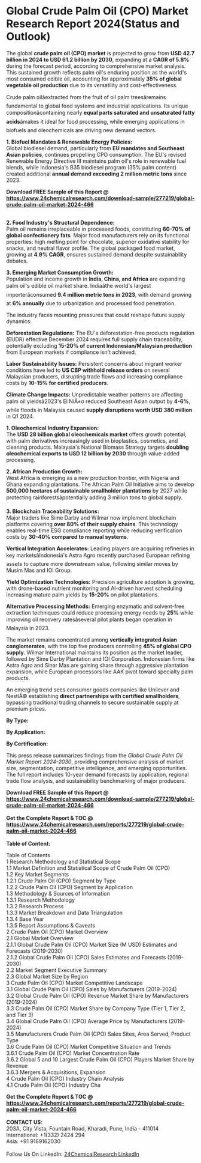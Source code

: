 <h1>Global Crude Palm Oil (CPO) Market Research Report 2024(Status and Outlook)</h1><p>The global <strong>crude palm oil (CPO) market</strong> is projected to grow from <strong>USD 42.7 billion in 2024 to USD 61.2 billion by 2030</strong>, expanding at a <strong>CAGR of 5.8%</strong> during the forecast period, according to comprehensive market analysis. This sustained growth reflects palm oil's enduring position as the world's most consumed edible oil, accounting for approximately <strong>35% of global vegetable oil production</strong> due to its versatility and cost-effectiveness.</p><p>Crude palm oilâextracted from the fruit of oil palm treesâremains fundamental to global food systems and industrial applications. Its unique compositionâcontaining nearly <strong>equal parts saturated and unsaturated fatty acids</strong>âmakes it ideal for food processing, while emerging applications in biofuels and oleochemicals are driving new demand vectors.</p><p><strong>1. Biofuel Mandates &amp; Renewable Energy Policies:</strong><br>
Global biodiesel demand, particularly from <strong>EU mandates and Southeast Asian policies</strong>, continues propelling CPO consumption. The EU's revised Renewable Energy Directive III maintains palm oil's role in renewable fuel blends, while Indonesia's B35 biodiesel program (35% palm content) created additional <strong>annual demand exceeding 2 million metric tons</strong> since 2023.</p><div><b>Download FREE Sample of this Report @ 
            <a href="https://www.24chemicalresearch.com/download-sample/277219/global-crude-palm-oil-market-2024-466">
            https://www.24chemicalresearch.com/download-sample/277219/global-crude-palm-oil-market-2024-466</a></b></div><br><p><strong>2. Food Industry's Structural Dependence:</strong><br>
Palm oil remains irreplaceable in processed foods, constituting <strong>60-70% of global confectionery fats</strong>. Major food manufacturers rely on its functional properties: high melting point for chocolate, superior oxidative stability for snacks, and neutral flavor profile. The global packaged food market, growing at <strong>4.9% CAGR</strong>, ensures sustained demand despite sustainability debates.</p><p><strong>3. Emerging Market Consumption Growth:</strong><br>
Population and income growth in <strong>India, China, and Africa</strong> are expanding palm oil's edible oil market share. Indiaâthe world's largest importerâconsumed <strong>9.4 million metric tons in 2023</strong>, with demand growing at <strong>6% annually</strong> due to urbanization and processed food penetration.</p><p>The industry faces mounting pressures that could reshape future supply dynamics:</p><p><strong>Deforestation Regulations:</strong> The EU's deforestation-free products regulation (EUDR) effective December 2024 requires full supply chain traceability, potentially excluding <strong>15-20% of current Indonesian/Malaysian production</strong> from European markets if compliance isn't achieved.</p><p><strong>Labor Sustainability Issues:</strong> Persistent concerns about migrant worker conditions have led to <strong>US CBP withhold release orders</strong> on several Malaysian producers, disrupting trade flows and increasing compliance costs by <strong>10-15% for certified producers</strong>.</p><p><strong>Climate Change Impacts:</strong> Unpredictable weather patterns are affecting palm oil yieldsâ2023's El NiÃ±o reduced Southeast Asian output by <strong>4-6%</strong>, while floods in Malaysia caused <strong>supply disruptions worth USD 380 million</strong> in Q1 2024.</p><p><strong>1. Oleochemical Industry Expansion:</strong><br>
The <strong>USD 28 billion global oleochemicals market</strong> offers growth potential, with palm derivatives increasingly used in bioplastics, cosmetics, and cleaning products. Malaysia's National Biomass Strategy targets <strong>doubling oleochemical exports to USD 12 billion by 2030</strong> through value-added processing.</p><p><strong>2. African Production Growth:</strong><br>
West Africa is emerging as a new production frontier, with Nigeria and Ghana expanding plantations. The African Palm Oil Initiative aims to develop <strong>500,000 hectares of sustainable smallholder plantations</strong> by 2027 while protecting rainforestsâpotentially adding 3 million tons to global supply.</p><p><strong>3. Blockchain Traceability Solutions:</strong><br>
Major traders like Sime Darby and Wilmar now implement blockchain platforms covering <strong>over 80% of their supply chains</strong>. This technology enables real-time ESG compliance reporting while reducing verification costs by <strong>30-40% compared to manual systems</strong>.</p><p><strong>Vertical Integration Accelerates:</strong> Leading players are acquiring refineries in key marketsâIndonesia's Astra Agro recently purchased European refining assets to capture more downstream value, following similar moves by Musim Mas and IOI Group.</p><p><strong>Yield Optimization Technologies:</strong> Precision agriculture adoption is growing, with drone-based nutrient monitoring and AI-driven harvest scheduling increasing mature palm yields by <strong>15-20%</strong> on pilot plantations.</p><p><strong>Alternative Processing Methods:</strong> Emerging enzymatic and solvent-free extraction techniques could reduce processing energy needs by <strong>25%</strong> while improving oil recovery ratesâseveral pilot plants began operation in Malaysia in 2023.</p><p>The market remains concentrated among <strong>vertically integrated Asian conglomerates</strong>, with the top five producers controlling <strong>45% of global CPO supply</strong>. Wilmar International maintains its position as the market leader, followed by Sime Darby Plantation and IOI Corporation. Indonesian firms like Astra Agro and Sinar Mas are gaining share through aggressive plantation expansion, while European processors like AAK pivot toward specialty palm products.</p><p>An emerging trend sees consumer goods companies like Unilever and NestlÃ© establishing <strong>direct partnerships with certified smallholders</strong>, bypassing traditional trading channels to secure sustainable supply at premium prices.</p><p><strong>By Type:</strong></p><p><strong>By Application:</strong></p><p><strong>By Certification:</strong></p><p>This press release summarizes findings from the <em>Global Crude Palm Oil Market Report 2024-2030</em>, providing comprehensive analysis of market size, segmentation, competitive intelligence, and emerging opportunities. The full report includes 10-year demand forecasts by application, regional trade flow analysis, and sustainability benchmarking of major producers.</p><div><b>Download FREE Sample of this Report @ 
            <a href="https://www.24chemicalresearch.com/download-sample/277219/global-crude-palm-oil-market-2024-466">
            https://www.24chemicalresearch.com/download-sample/277219/global-crude-palm-oil-market-2024-466</a></b></div><br><div><b>Get the Complete Report & TOC @ 
            <a href="https://www.24chemicalresearch.com/reports/277219/global-crude-palm-oil-market-2024-466">
            https://www.24chemicalresearch.com/reports/277219/global-crude-palm-oil-market-2024-466</a></b></div><br>
            <b>Table of Content:</b><p>Table of Contents<br />
1 Research Methodology and Statistical Scope<br />
1.1 Market Definition and Statistical Scope of Crude Palm Oil (CPO)<br />
1.2 Key Market Segments<br />
1.2.1 Crude Palm Oil (CPO) Segment by Type<br />
1.2.2 Crude Palm Oil (CPO) Segment by Application<br />
1.3 Methodology & Sources of Information<br />
1.3.1 Research Methodology<br />
1.3.2 Research Process<br />
1.3.3 Market Breakdown and Data Triangulation<br />
1.3.4 Base Year<br />
1.3.5 Report Assumptions & Caveats<br />
2 Crude Palm Oil (CPO) Market Overview<br />
2.1 Global Market Overview<br />
2.1.1 Global Crude Palm Oil (CPO) Market Size (M USD) Estimates and Forecasts (2019-2030)<br />
2.1.2 Global Crude Palm Oil (CPO) Sales Estimates and Forecasts (2019-2030)<br />
2.2 Market Segment Executive Summary<br />
2.3 Global Market Size by Region<br />
3 Crude Palm Oil (CPO) Market Competitive Landscape<br />
3.1 Global Crude Palm Oil (CPO) Sales by Manufacturers (2019-2024)<br />
3.2 Global Crude Palm Oil (CPO) Revenue Market Share by Manufacturers (2019-2024)<br />
3.3 Crude Palm Oil (CPO) Market Share by Company Type (Tier 1, Tier 2, and Tier 3)<br />
3.4 Global Crude Palm Oil (CPO) Average Price by Manufacturers (2019-2024)<br />
3.5 Manufacturers Crude Palm Oil (CPO) Sales Sites, Area Served, Product Type<br />
3.6 Crude Palm Oil (CPO) Market Competitive Situation and Trends<br />
3.6.1 Crude Palm Oil (CPO) Market Concentration Rate<br />
3.6.2 Global 5 and 10 Largest Crude Palm Oil (CPO) Players Market Share by Revenue<br />
3.6.3 Mergers & Acquisitions, Expansion<br />
4 Crude Palm Oil (CPO) Industry Chain Analysis<br />
4.1 Crude Palm Oil (CPO) Industry Cha</p><div><b>Get the Complete Report & TOC @ 
            <a href="https://www.24chemicalresearch.com/reports/277219/global-crude-palm-oil-market-2024-466">
            https://www.24chemicalresearch.com/reports/277219/global-crude-palm-oil-market-2024-466</a></b></div><br><b>CONTACT US:</b><br>
            203A, City Vista, Fountain Road, Kharadi, Pune, India - 411014<br>
            International: +1(332) 2424 294<br>
            Asia: +91 9169162030 <br><br>
            Follow Us On LinkedIn: <a href="https://www.linkedin.com/company/24chemicalresearch/">24ChemicalResearch LinkedIn</a>
